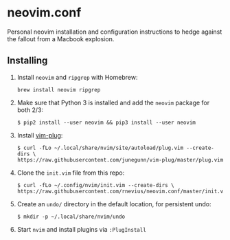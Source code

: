 # neovim.conf

Personal neovim installation and configuration instructions to hedge against the fallout from a Macbook explosion.

## Installing

1. Install `neovim` and `ripgrep` with Homebrew:
    ```
    brew install neovim ripgrep
    ```
2. Make sure that Python 3 is installed and add the `neovim` package for both 2/3:
    ```
    $ pip2 install --user neovim && pip3 install --user neovim
    ```
3. Install [vim-plug](https://github.com/junegunn/vim-plug):
    ```
    $ curl -fLo ~/.local/share/nvim/site/autoload/plug.vim --create-dirs \
    https://raw.githubusercontent.com/junegunn/vim-plug/master/plug.vim
    ```
4. Clone the `init.vim` file from this repo:
    ```
    $ curl -fLo ~/.config/nvim/init.vim --create-dirs \
    https://raw.githubusercontent.com/rnevius/neovim.conf/master/init.vim
    ```
5. Create an `undo/` directory in the default location, for persistent undo:
    ```
    $ mkdir -p ~/.local/share/nvim/undo
    ```
6. Start `nvim` and install plugins via `:PlugInstall`

